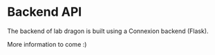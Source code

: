 # Backend API

The backend of lab dragon is built using a Connexion backend (Flask).

More information to come :)

